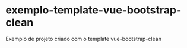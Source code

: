 # exemplo-template-vue-bootstrap-clean
Exemplo de projeto criado com o template vue-bootstrap-clean
